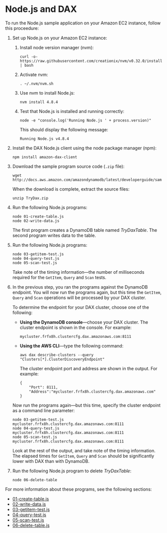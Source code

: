 # Node\.js and DAX<a name="DAX.client.run-application-nodejs"></a>

To run the Node\.js sample application on your Amazon EC2 instance, follow this proceedure:

1. Set up Node\.js on your Amazon EC2 instance:

   1. Install node version manager \(nvm\):

      ```
      curl -o- https://raw.githubusercontent.com/creationix/nvm/v0.32.0/install.sh | bash
      ```

   1. Activate nvm:

      ```
      . ~/.nvm/nvm.sh
      ```

   1. Use nvm to install Node\.js:

      ```
      nvm install 4.8.4
      ```

   1. Test that Node\.js is installed and running correctly:

      ```
      node -e "console.log('Running Node.js ' + process.version)"
      ```

      This should display the following message:

      `Running Node.js v4.8.4`

1. Install the DAX Node\.js client using the node package manager \(npm\):

   ```
   npm install amazon-dax-client
   ```

1. Download the sample program source code \(`.zip` file\):

   ```
   wget http://docs.aws.amazon.com/amazondynamodb/latest/developerguide/samples/TryDax.zip
   ```

   When the download is complete, extract the source files:

   ```
   unzip TryDax.zip
   ```

1. Run the following Node\.js programs:

   ```
   node 01-create-table.js
   node 02-write-data.js
   ```

   The first program creates a DynamoDB table named *TryDaxTable*\. The second program writes data to the table\.

1. Run the following Node\.js programs:

   ```
   node 03-getitem-test.js
   node 04-query-test.js
   node 05-scan-test.js
   ```

    Take note of the timing information—the number of milliseconds required for the `GetItem`, `Query` and `Scan` tests\.

1. In the previous step, you ran the programs against the DynamoDB endpoint\. You will now run the programs again, but this time the `GetItem`, `Query` and `Scan` operations will be processed by your DAX cluster\.

   To determine the endpoint for your DAX cluster, choose one of the following:
   + **Using the DynamoDB console**—choose your DAX cluster\. The cluster endpoint is shown in the console\. For example: 

     ```
     mycluster.frfx8h.clustercfg.dax.amazonaws.com:8111
     ```
   + **Using the AWS CLI**—type the following command:

     ```
     aws dax describe-clusters --query "Clusters[*].ClusterDiscoveryEndpoint"
     ```

     The cluster endpoint port and address are shown in the output\. For example: 

     ```
     {
         "Port": 8111, 
         "Address":"mycluster.frfx8h.clustercfg.dax.amazonaws.com"
     }
     ```

   Now run the programs again—but this time, specify the cluster endpoint as a command line parameter:

   ```
   node 03-getitem-test.js mycluster.frfx8h.clustercfg.dax.amazonaws.com:8111
   node 04-query-test.js mycluster.frfx8h.clustercfg.dax.amazonaws.com:8111
   node 05-scan-test.js mycluster.frfx8h.clustercfg.dax.amazonaws.com:8111
   ```

   Look at the rest of the output, and take note of the timing information\. The elapsed times for `GetItem`, `Query` and `Scan` should be significantly lower with DAX than with DynamoDB\.

1. Run the following Node\.js program to delete *TryDaxTable*:

   ```
   node 06-delete-table
   ```

For more information about these programs, see the following sections:
+ [01\-create\-table\.js](DAX.client.run-application-nodejs.01-create-table.md)
+ [02\-write\-data\.js](DAX.client.run-application-nodejs.02-write-data.md)
+ [03\-getitem\-test\.js](DAX.client.run-application-nodejs.03-getitem-test.md)
+ [04\-query\-test\.js](DAX.client.run-application-nodejs.04-query-test.md)
+ [05\-scan\-test\.js](DAX.client.run-application-nodejs.05-scan-test.md)
+ [06\-delete\-table\.js](DAX.client.run-application-nodejs.06-delete-table.md)